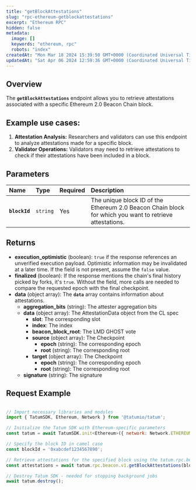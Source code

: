 ```yaml
---
title: "getBlockAttestations"
slug: "rpc-ethereum-getblockattestations"
excerpt: "Ethereum RPC"
hidden: false
metadata: 
  image: []
  keywords: "ethereum, rpc"
  robots: "index"
createdAt: "Mon Mar 18 2024 15:39:50 GMT+0000 (Coordinated Universal Time)"
updatedAt: "Sat Apr 06 2024 12:59:36 GMT+0000 (Coordinated Universal Time)"
---
```

## Overview

The **`getBlockAttestations`** endpoint allows you to retrieve attestations associated with a specific Ethereum 2.0 Beacon Chain block.

## Example use cases:

1. **Attestation Analysis:** Researchers and validators can use this endpoint to analyze attestations made for a specific block.
2. **Validator Operations:** Validators may need to retrieve attestations to check if their attestations have been included in a block.

## Parameters

| Name          | Type     | Required | Description                                                                                             |
| :------------ | :------- | :------- | :------------------------------------------------------------------------------------------------------ |
| **`blockId`** | `string` | Yes      | The unique block ID of the Ethereum 2.0 Beacon Chain block for which you want to retrieve attestations. |

## Returns

- **execution_optimistic** (boolean): `true` if the response references an unverified execution payload. Optimistic information may be invalidated at a later time. If the field is not present, assume the `false` value.
- **finalized** (boolean): If the response mentions the chain's final history picked by forks, it's `true`. Without the field, more calls are needed to compare the requested epoch with the final checkpoint.
- **data**  (object array): The **`data`** array contains information about attestations.
  - **aggregation_bits** (string): The attester aggregation bits
  - **data** (object array): The AttestationData object from the CL spec
    - **slot**: The corresponding slot
    - **index**: The index
    - **beacon_block_root**: The LMD GHOST vote
    - **source** (object array): The Checkpoint
      - **epoch** (string): The corresponding epoch
      - **root** (string): The corresponding root
    - **target** (object array): The Checkpoint
      - **epoch** (string): The corresponding epoch
      - **root** (string): The corresponding root
  - **signature** (string): The signature

## Request Example

```Text cURL

```
```javascript JS SDK
// Import necessary libraries and modules
import { TatumSDK, Ethereum, Network } from '@tatumio/tatum';

// Initialize the Tatum SDK with Ethereum-specific parameters
const tatum = await TatumSDK.init<Ethereum>({ network: Network.ETHEREUM });

// Specify the block ID in camel case
const blockId = '0xabcdef1234567890';

// Retrieve attestations for the specified block using the tatum.rpc.beacon.v1.getBlockAttestations method
const attestations = await tatum.rpc.beacon.v1.getBlockAttestations(blockId);

// Destroy Tatum SDK - needed for stopping background jobs
await tatum.destroy();
```
